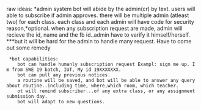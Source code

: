 raw ideas:
    *admin system
        bot will abide by the admin(cr) by text.
        users will able to subscribe if admin approves.
        there will be multiple admin (atleast two) for each class.
        each class and each admin will have code for security reason,*optional.
        when any subscription request are made, admin will recieve the id, name and the fb id..admin have to varify it himself/herself.
        ***but it will be hard for the admin to handle many request. Have to come out some remedy
        
     *bot capabilities: 
        bot can handle humanly subscription request Exampl: sign me up. I m from SWE 19 batch, IUT, My id 19XXXXXXX.
        bot can pull any previous notices.
        a routine will be saved, and bot will be able to answer any query about routine..including time, where,which room, which teacher.
        ot will remind subscriber...of any extra class, or any assignment submission day.
        bot will adapt to new questions.
    
    
